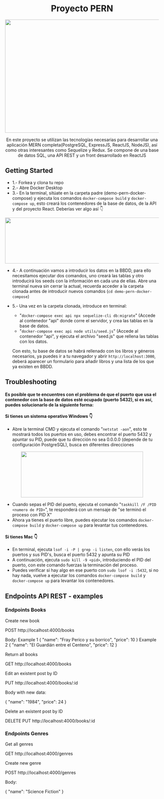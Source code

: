 <h1 align="center">Proyecto PERN</h1>
<p align="center">
 <img src="https://github.com/JavierEspinosaP/demo-mern-docker-compose/assets/103537170/3d755e23-0ed2-4059-9023-96c1ec27f41d" width="700" height="370">
</p>

<p align="center"> En este proyecto se utilizan las tecnologías necesarias para desarrollar una aplicación MERN completa(PostgreSQL, ExpressJS, ReactJS, NodeJS), así como otras interesantes como Sequelize y Redux. Se compone de una base de datos SQL, una API REST y un front desarrollado en ReactJS</p>

## Getting Started

 * 1.- Forkea y clona tu repo
 * 2.- Abre Docker Desktop
 * 3.- En la terminal, sitúate en la carpeta padre (demo-pern-docker-compose) y ejecuta los comandos 
 ``` docker-compose build ``` y ``` docker-compose up ```, esto creará los contenedores de la base de datos, de la API y del proyecto React. Deberías ver algo así 👇

<p align="center">
  <img src="https://github.com/JavierEspinosaP/demo-mern-docker-compose/assets/103537170/0dcc7b64-f990-4069-ad70-c9e9161d5bda" width="700" height="150">
</p>



 * 4.- A continuación vamos a introducir los datos en la BBDD, para ello necesitamos ejecutar dos comandos, uno creará las tablas y otro introducirá los seeds con la información en cada una de ellas.
   Abre una terminal nueva sin cerrar la actual, recuerda acceder a la carpeta clonada antes de introducir nuevos comandos (```cd demo-pern-docker-compose```)
*  5.- Una vez en la carpeta clonada, introduce en terminal:
  
   - "```docker-compose exec api npx sequelize-cli db:migrate```" (Accede al contenedor "api" donde corre el servidor, y crea las tablas en la base de datos.
   - "```docker-compose exec api node utils/seed.js```" (Accede al contenedor "api", y ejecuta el archivo "seed.js" que rellena las tablas con los datos.
   
   Con esto, tu base de datos se habrá rellenado con los libros y géneros necesarios, ya puedes ir a tu navegador y abrir ```http://localhost:3000```, deberá aparecer un formulario para añadir libros y una lista de los que ya existen en BBDD.


## Troubleshooting
#### Es posible que te encuentres con el problema de que el puerto que usa el contenedor con la base de datos esté ocupado (puerto 5432), si es así, puedes solucionarlo de la siguiente forma:

#### Si tienes un sistema operativo Windows 👇

* Abre la terminal CMD y ejecuta el comando "```netstat -aon```", esto te mostrará todos los puertos en uso, debes encontrar el puerto 5432 y apuntar su PID, puede que tu dirección no sea 0.0.0.0 (depende de tu configuración PostgreSQL),
busca en diferentes direcciones

<p align="center">
  <img src="https://github.com/JavierEspinosaP/demo-mern-docker-compose/assets/103537170/073dc521-46e4-4fd5-9e6b-aadbb11aaded" width="400" height="150">
</p>

* Cuando sepas el PID del puerto, ejecuta el comando "```taskkill /F /PID <numero de PID>```", te responderá con un mensaje de "se terminó el proceso con PID X"
* Ahora ya tienes el puerto libre, puedes ejecutar los comandos  ``` docker-compose build ``` y ``` docker-compose up ``` para levantar tus contenedores.

 #### Si tienes Mac 👇

 * En terminal, ejecuta ```lsof -i -P | grep -i listen```, con ello verás los puertos y sus PID's, busca el puerto 5432 y apunta su PID
 * A continuación, ejecuta ```sudo kill -9 <pid>```, introduciendo el PID del puerto, con este comando fuerzas la terminación del proceso.
 * Puedes verificar si hay algo en ese puerto con ```sudo lsof -i :5432```, si no hay nada, vuelve a ejecutar los comandos ``` docker-compose build ``` y ``` docker-compose up ``` para levantar los contenedores.

## Endpoints API REST - examples

### Endpoints Books

Create new book

POST http://localhost:4000/books

Body:
Example 1
{
  "name": "Fray Perico y su borrico",
  "price": 10
}
Example 2
{
  "name": "El Guardián entre el Centeno",
  "price": 12
}

Return all books

GET http://localhost:4000/books

Edit an existent post by ID

PUT http://localhost:4000/books/:id

Body with new data:

{
  "name": "1984",
  "price": 24
}


Delete an existent post by ID

DELETE PUT http://localhost:4000/books/:id

### Endpoints Genres

Get all genres

GET http://localhost:4000/genres

Create new genre

POST http://localhost:4000/genres

Body:

{
  "name": "Science Fiction"
}
